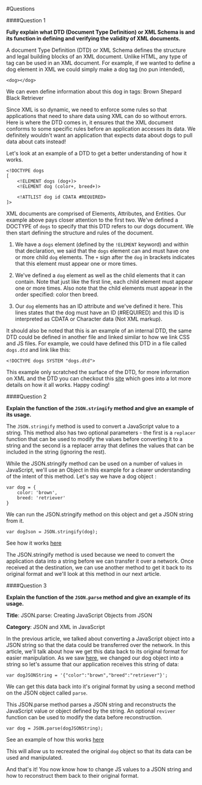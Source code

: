 #Questions

####Question 1

**Fully explain what DTD (Document Type Definition) or XML Schema is and its function in defining and verifying the validity of XML documents.**

A document Type Definition (DTD) or XML Schema defines the structure and legal building blocks of an XML document. Unlike HTML, any type of tag can be used in an XML document. For example, if we wanted to define a dog element in XML we could simply make a dog tag (no pun intended),

	<dog></dog>

We can even define information about this dog in tags: 
	<dogs>
		<dog id="1">
			<color>Brown</color>
			<breed>Shepard</breed>
		</dog>
		<dog id="2">
			<color>Black</color>
			<breed>Retriever</breed>
		</dog>
	</dogs>

Since XML is so dynamic, we need to enforce some rules so that applications that need to share data using XML can do so without errors. Here is where the DTD comes in, it ensures that the XML document conforms to some specific rules before an application accesses its data. We definitely wouldn't want an application that expects data about dogs to pull data about cats instead! 

Let's look at an example of a DTD to get a better understanding of how it works. 

	<!DOCTYPE dogs
	[
		<!ELEMENT dogs (dog+)>
		<!ELEMENT dog (color+, breed+)>

		<!ATTLIST dog id CDATA #REQUIRED>
	]>	

XML documents are comprised of Elements, Attributes, and Entities. Our example above pays closer attention to the first two. We've defined a DOCTYPE of `dogs` to specify that this DTD refers to our dogs document. We then start defining the structure and rules of the document. 

1. We have a `dogs` element (defined by the `!ELEMENT` keyword) and within that declaration, we said that the `dogs` element can and must have one or more child `dog` elements. The `+` sign after the `dog` in brackets indicates that this element must appear one or more times. 

2. We've defined a `dog` element as well as the child elements that it can contain. Note that just like the first line, each child element must appear one or more times. Also note that the child elements must appear in the order specified: color then breed. 

3. Our `dog` elements has an  ID attribute and we've defined it here. This lines states that the dog must have an ID (#REQUIRED) and this ID is interpreted as CDATA or Character data (Not XML markup). 

It should also be noted that this is an example of an internal DTD, the same DTD could be defined in another file and linked similar to how we link CSS and JS files. For example, we could have defined this DTD in a file called `dogs.dtd` and link like this:

	<!DOCTYPE dogs SYSTEM "dogs.dtd"> 

This example only scratched the surface of the DTD, for more information on XML and the DTD you can checkout this [site](http://www.xmlmaster.org/en/article/d01/c03/) which goes into a lot more details on how it all works. Happy coding!





####Question 2 

**Explain the function of the `JSON.stringify` method and give an example of its usage.**

The `JSON.stringify` method is used to convert a JavaScript value to a string. This method also has two optional parameters - the first is a `replacer` function that can be used to modify the values before converting it to a string and the second is a replacer array that defines the values that can be included in the string (ignoring the rest).

While the JSON.stringify method can be used on a number of values in JavaScript, we'll use an Object in this example for a clearer understanding of the intent of this method. Let's say we have a dog object :

	var dog = {
		color: 'brown',
		breed: 'retriever'
	}

We can run the JSON.stringify method on this object and get a JSON string from it. 

	var dogJson = JSON.stringify(dog);

See how it works [here](https://repl.it/Eyjs/1)

The JSON.stringify method is used because we need to convert the application data into a string before we can transfer it over a network. Once received at the destination, we can use another method to get it back to its original format and we'll look at this method in our next article. 


####Question 3

**Explain the function of the `JSON.parse` method and give an example of its usage.**

**Title**: JSON.parse: Creating JavaScript Objects from JSON

**Category**: JSON and XML in JavaScript

In the previous article, we talked about converting a JavaScript object into a JSON string so that the data could be transferred over the network. In this article, we'll talk about how we get this data back to its original format for easier manipulation. As we saw [here](https://repl.it/Eyjs/1), we changed our dog object into a string so let's assume that our application receives this string of data:

	var dogJSONString = '{"color":"brown","breed":"retriever"}';

We can get this data back into it's original format by using a second method on the JSON object called `parse`. 

This JSON.parse method parses a JSON string and reconstructs the JavaScript value or object defined by the string. An optional `reviver` function can be used to modify the data before reconstruction. 

	var dog = JSON.parse(dogJSONString);

See an example of how this works [here](https://repl.it/EykF/1)

This will allow us to recreated the original `dog` object so that its data can be used and manipulated. 

And that's it! You now know how to change JS values to a JSON string and how to reconstruct them back to their original format. 

